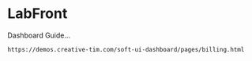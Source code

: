 # LabFront

Dashboard Guide...

```sh
https://demos.creative-tim.com/soft-ui-dashboard/pages/billing.html

```
